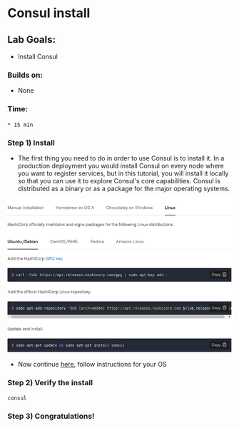 # Consul install

## Lab Goals:

* Install Consul 

### Builds on:
* None

### Time:
    
    * 15 min

### Step 1) Install

* The first thing you need to do in order to use Consul is to install it. In a production deployment you would install Consul on every node where you want to register services, but in this tutorial, you will install it locally so that you can use it to explore Consul's core capabilities. Consul is distributed as a binary or as a package for the major operating systems.

![](../artwork/fig31-1.png)

* Now continue [here](https://learn.hashicorp.com/tutorials/consul/get-started-install?in=consul/getting-started), follow instructions for your OS

### Step 2) Verify the install

```shell
consul
```

### Step 3) Congratulations!